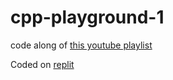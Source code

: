 # cpp-playground-1

code along of [this youtube playlist](https://www.youtube.com/watch?v=PNgaKz6uYRs&list=PLanS_SVm5swgrFrqo-NTITZxud4KRmZgB)

Coded on [replit](https://replit.com/)
